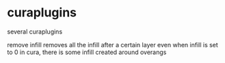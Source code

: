 curaplugins
===========

several curaplugins

remove infill removes all the infill after a certain layer
even when infill is set to 0 in cura, there is some infill created around overangs

